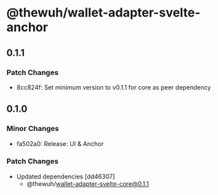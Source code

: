 # @thewuh/wallet-adapter-svelte-anchor

## 0.1.1

### Patch Changes

- 8cc824f: Set minimum version to v0.1.1 for core as peer dependency

## 0.1.0

### Minor Changes

- fa502a0: Release: UI & Anchor

### Patch Changes

- Updated dependencies [dd46307]
  - @thewuh/wallet-adapter-svelte-core@0.1.1
